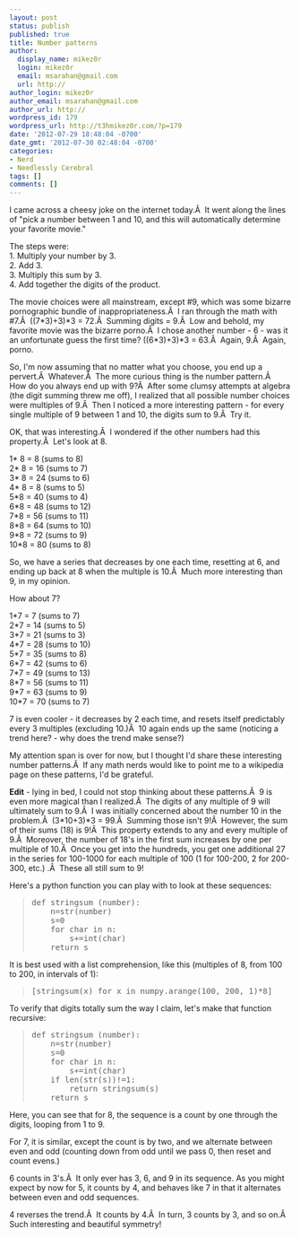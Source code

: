 ```yaml
---
layout: post
status: publish
published: true
title: Number patterns
author:
  display_name: mikez0r
  login: mikez0r
  email: msarahan@gmail.com
  url: http://
author_login: mikez0r
author_email: msarahan@gmail.com
author_url: http://
wordpress_id: 179
wordpress_url: http://t3hmikez0r.com/?p=179
date: '2012-07-29 18:48:04 -0700'
date_gmt: '2012-07-30 02:48:04 -0700'
categories:
- Nerd
- Needlessly Cerebral
tags: []
comments: []
---
```

<p>I came across a cheesy joke on the internet today.Â  It went along the lines of "pick a number between 1 and 10, and this will automatically determine your favorite movie."</p>
<p>The steps were:<br />
1. Multiply your number by 3.<br />
2. Add 3.<br />
3. Multiply this sum by 3.<br />
4. Add together the digits of the product.</p>
<p>The movie choices were all mainstream, except #9, which was some bizarre pornographic bundle of inappropriateness.Â  I ran through the math with #7.Â  ((7*3)+3)*3 = 72.Â  Summing digits = 9.Â  Low and behold, my favorite movie was the bizarre porno.Â  I chose another number - 6 - was it an unfortunate guess the first time? ((6*3)+3)*3 = 63.Â  Again, 9.Â  Again, porno.</p>
<p>So, I'm now assuming that no matter what you choose, you end up a pervert.Â  Whatever.Â  The more curious thing is the number pattern.Â  How do you always end up with 9?Â  After some clumsy attempts at algebra (the digit summing threw me off), I realized that all possible number choices were multiples of 9.Â  Then I noticed a more interesting pattern - for every single multiple of 9 between 1 and 10, the digits sum to 9.Â  Try it.</p>
<p>OK, that was interesting.Â  I wondered if the other numbers had this property.Â  Let's look at 8.</p>
<p>1* 8 = 8 (sums to 8)<br />
2* 8 = 16 (sums to 7)<br />
3* 8 = 24 (sums to 6)<br />
4* 8 = 8 (sums to 5)<br />
5*8 = 40 (sums to 4)<br />
6*8 = 48 (sums to 12)<br />
7*8 = 56 (sums to 11)<br />
8*8 = 64 (sums to 10)<br />
9*8 = 72 (sums to 9)<br />
10*8 = 80 (sums to 8)</p>
<p>So, we have a series that decreases by one each time, resetting at 6, and ending up back at 8 when the multiple is 10.Â  Much more interesting than 9, in my opinion.</p>
<p>How about 7?</p>
<p>1*7 = 7 (sums to 7)<br />
2*7 = 14 (sums to 5)<br />
3*7 = 21 (sums to 3)<br />
4*7 = 28 (sums to 10)<br />
5*7 = 35 (sums to 8)<br />
6*7 = 42 (sums to 6)<br />
7*7 = 49 (sums to 13)<br />
8*7 = 56 (sums to 11)<br />
9*7 = 63 (sums to 9)<br />
10*7 = 70 (sums to 7)</p>
<p>7 is even cooler - it decreases by 2 each time, and resets itself predictably every 3 multiples (excluding 10.)Â  10 again ends up the same (noticing a trend here? - why does the trend make sense?)</p>
<p>My attention span is over for now, but I thought I'd share these interesting number patterns.Â  If any math nerds would like to point me to a wikipedia page on these patterns, I'd be grateful.</p>
<p><strong>Edit</strong> - lying in bed, I could not stop thinking about these patterns.Â  9 is even more magical than I realized.Â  The digits of any multiple of 9 will ultimately sum to 9.Â  I was initially concerned about the number 10 in the problem.Â  (3*10+3)*3 = 99.Â  Summing those isn't 9!Â  However, the sum of their sums (18) is 9!Â  This property extends to any and every multiple of 9.Â  Moreover, the number of 18's in the first sum increases by one per multiple of 10.Â  Once you get into the hundreds, you get one additional 27 in the series for 100-1000 for each multiple of 100 (1 for 100-200, 2 for 200-300, etc.) .Â  These all still sum to 9!</p>
<p>Here's a python function you can play with to look at these sequences:</p>
<blockquote>
<pre>def stringsum (number):
    n=str(number)
    s=0
    for char in n:
        s+=int(char)
    return s</pre>
</blockquote>
<p>It is best used with a list comprehension, like this (multiples of 8, from 100 to 200, in intervals of 1):</p>
<blockquote>
<pre>[stringsum(x) for x in numpy.arange(100, 200, 1)*8]</pre>
</blockquote>
<p>To verify that digits totally sum the way I claim, let's make that function recursive:</p>
<blockquote>
<pre>def stringsum (number):
    n=str(number)
    s=0
    for char in n:
        s+=int(char)
    if len(str(s))!=1:
        return stringsum(s)
    return s</pre>
</blockquote>
<p>Here, you can see that for 8, the sequence is a count by one through the digits, looping from 1 to 9.</p>
<p>For 7, it is similar, except the count is by two, and we alternate between even and odd (counting down from odd until we pass 0, then reset and count evens.)</p>
<p>6 counts in 3's.Â  It only ever has 3, 6, and 9 in its sequence. As you might expect by now for 5, it counts by 4, and behaves like 7 in that it alternates between even and odd sequences.</p>
<p>4 reverses the trend.Â  It counts by 4.Â  In turn, 3 counts by 3, and so on.Â  Such interesting and beautiful symmetry!</p>
